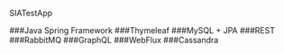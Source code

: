 SIATestApp

###Java Spring Framework
###Thymeleaf
###MySQL + JPA
###REST
###RabbitMQ
###GraphQL
###WebFlux
###Cassandra
